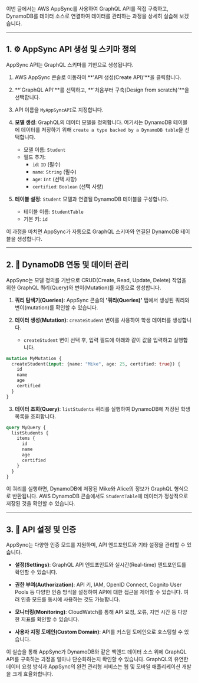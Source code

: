 
이번 글에서는 AWS AppSync를 사용하여 GraphQL API를 직접 구축하고, DynamoDB를 데이터 소스로 연결하여 데이터를 관리하는 과정을 상세히 실습해 보겠습니다.

---

## 1. ⚙️ AppSync API 생성 및 스키마 정의

AppSync API는 GraphQL 스키마를 기반으로 생성됩니다.

1. AWS AppSync 콘솔로 이동하여 **'API 생성(Create API)'**을 클릭합니다.
    
2. **'GraphQL API'**를 선택하고, **'처음부터 구축(Design from scratch)'**을 선택합니다.
    
3. API 이름을 `MyAppSyncAPI`로 지정합니다.
    
4. **모델 생성**: GraphQL의 데이터 모델을 정의합니다. 여기서는 DynamoDB 테이블에 데이터를 저장하기 위해 `create a type backed by a DynamoDB table`을 선택합니다.
    - 모델 이름: `Student`
    - 필드 추가:
        - `id`: `ID` (필수)
        - `name`: `String` (필수)
        - `age`: `Int` (선택 사항)
        - `certified`: `Boolean` (선택 사항)

5. **테이블 설정**: `Student` 모델과 연결될 DynamoDB 테이블을 구성합니다.
    - 테이블 이름: `StudentTable`
    - 기본 키: `id`

이 과정을 마치면 AppSync가 자동으로 GraphQL 스키마와 연결된 DynamoDB 테이블을 생성합니다.

---

## 2. 🔌 DynamoDB 연동 및 데이터 관리

AppSync는 모델 정의를 기반으로 CRUD(Create, Read, Update, Delete) 작업을 위한 GraphQL 쿼리(Query)와 변이(Mutation)를 자동으로 생성합니다.

1. **쿼리 탐색기(Queries)**: AppSync 콘솔의 **'쿼리(Queries)'** 탭에서 생성된 쿼리와 변이(mutation)를 확인할 수 있습니다.
    
2. **데이터 생성(Mutation)**: `createStudent` 변이를 사용하여 학생 데이터를 생성합니다.
	- `createStudent` 변이 선택 후, 입력 필드에 아래와 같이 값을 입력하고 실행합니다.
    
```GraphQL
mutation MyMutation {
  createStudent(input: {name: "Mike", age: 25, certified: true}) {
	id
	name
	age
	certified
  }
}
```
    
3. **데이터 조회(Query)**: `listStudents` 쿼리를 실행하여 DynamoDB에 저장된 학생 목록을 조회합니다.

```GraphQL
query MyQuery {
  listStudents {
	items {
	  id
	  name
	  age
	  certified
	}
  }
}
```
    
이 쿼리를 실행하면, DynamoDB에 저장된 Mike와 Alice의 정보가 GraphQL 형식으로 반환됩니다. AWS DynamoDB 콘솔에서도 `StudentTable`에 데이터가 정상적으로 저장된 것을 확인할 수 있습니다.
    

---

## 3. 🔐 API 설정 및 인증

AppSync는 다양한 인증 모드를 지원하며, API 엔드포인트와 기타 설정을 관리할 수 있습니다.

- **설정(Settings)**: GraphQL API 엔드포인트와 실시간(Real-time) 엔드포인트를 확인할 수 있습니다.
    
- **권한 부여(Authorization)**: API 키, IAM, OpenID Connect, Cognito User Pools 등 다양한 인증 방식을 설정하여 API에 대한 접근을 제어할 수 있습니다. 여러 인증 모드를 동시에 사용하는 것도 가능합니다.
    
- **모니터링(Monitoring)**: CloudWatch를 통해 API 요청, 오류, 지연 시간 등 다양한 지표를 확인할 수 있습니다.
    
- **사용자 지정 도메인(Custom Domain)**: API를 커스텀 도메인으로 호스팅할 수 있습니다.
    

이 실습을 통해 AppSync가 DynamoDB와 같은 백엔드 데이터 소스 위에 GraphQL API를 구축하는 과정을 얼마나 단순화하는지 확인할 수 있습니다. GraphQL의 유연한 데이터 요청 방식과 AppSync의 완전 관리형 서비스는 웹 및 모바일 애플리케이션 개발을 크게 효율화합니다.